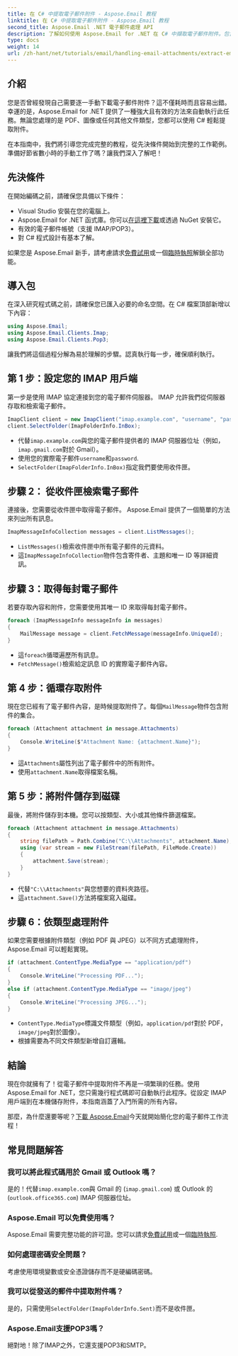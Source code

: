 ```yaml
---
title: 在 C# 中提取電子郵件附件 - Aspose.Email 教程
linktitle: 在 C# 中提取電子郵件附件 - Aspose.Email 教程
second_title: Aspose.Email .NET 電子郵件處理 API
description: 了解如何使用 Aspose.Email for .NET 在 C# 中擷取電子郵件附件。包含 PDF、圖像等範例的逐步指南。
type: docs
weight: 14
url: /zh-hant/net/tutorials/email/handling-email-attachments/extract-email-attachments-in-csharp/
---
```

## 介紹

您是否曾經發現自己需要逐一手動下載電子郵件附件？這不僅耗時而且容易出錯。幸運的是，Aspose.Email for .NET 提供了一種強大且有效的方法來自動執行此任務。無論您處理的是 PDF、圖像或任何其他文件類型，您都可以使用 C# 輕鬆提取附件。

在本指南中，我們將引導您完成完整的教程，從先決條件開始到完整的工作範例。準備好節省數小時的手動工作了嗎？讓我們深入了解吧！

## 先決條件

在開始編碼之前，請確保您具備以下條件：

- Visual Studio 安裝在您的電腦上。
-  Aspose.Email for .NET 函式庫。你可以[在這裡下載](https://releases.aspose.com/email/net/)或透過 NuGet 安裝它。
- 有效的電子郵件帳號（支援 IMAP/POP3）。
- 對 C# 程式設計有基本了解。

如果您是 Aspose.Email 新手，請考慮請求[免費試用](https://releases.aspose.com/)或一個[臨時執照](https://purchase.aspose.com/temporary-license/)解鎖全部功能。

## 導入包

在深入研究程式碼之前，請確保您已匯入必要的命名空間。在 C# 檔案頂部新增以下內容：

```csharp
using Aspose.Email;
using Aspose.Email.Clients.Imap;
using Aspose.Email.Clients.Pop3;
```

讓我們將這個過程分解為易於理解的步驟。認真執行每一步，確保順利執行。


## 第 1 步：設定您的 IMAP 用戶端

第一步是使用 IMAP 協定連接到您的電子郵件伺服器。 IMAP 允許我們從伺服器存取和檢索電子郵件。

```csharp
ImapClient client = new ImapClient("imap.example.com", "username", "password");
client.SelectFolder(ImapFolderInfo.InBox);
```

- 代替`imap.example.com`與您的電子郵件提供者的 IMAP 伺服器位址（例如，`imap.gmail.com`對於 Gmail）。
- 使用您的實際電子郵件`username`和`password`.
- `SelectFolder(ImapFolderInfo.InBox)`指定我們要使用收件匣。


## 步驟 2： 從收件匣檢索電子郵件

連接後，您需要從收件匣中取得電子郵件。 Aspose.Email 提供了一個簡單的方法來列出所有訊息。

```csharp
ImapMessageInfoCollection messages = client.ListMessages();
```

- `ListMessages()`檢索收件匣中所有電子郵件的元資料。
- 這`ImapMessageInfoCollection`物件包含寄件者、主題和唯一 ID 等詳細資訊。


## 步驟 3：取得每封電子郵件

若要存取內容和附件，您需要使用其唯一 ID 來取得每封電子郵件。


```csharp
foreach (ImapMessageInfo messageInfo in messages)
{
    MailMessage message = client.FetchMessage(messageInfo.UniqueId);
}
```

- 這`foreach`循環遍歷所有訊息。
- `FetchMessage()`檢索給定訊息 ID 的實際電子郵件內容。


## 第 4 步：循環存取附件

現在您已經有了電子郵件內容，是時候提取附件了。每個`MailMessage`物件包含附件的集合。

```csharp
foreach (Attachment attachment in message.Attachments)
{
    Console.WriteLine($"Attachment Name: {attachment.Name}");
}
```

- 這`Attachments`屬性列出了電子郵件中的所有附件。
- 使用`attachment.Name`取得檔案名稱。


## 第 5 步：將附件儲存到磁碟

最後，將附件儲存到本機。您可以按類型、大小或其他條件篩選檔案。

```csharp
foreach (Attachment attachment in message.Attachments)
{
    string filePath = Path.Combine("C:\\Attachments", attachment.Name);
    using (var stream = new FileStream(filePath, FileMode.Create))
    {
        attachment.Save(stream);
    }
}
```

- 代替`"C:\\Attachments"`與您想要的資料夾路徑。
- 這`attachment.Save()`方法將檔案寫入磁碟。


## 步驟 6：依類型處理附件

如果您需要根據附件類型（例如 PDF 與 JPEG）以不同方式處理附件，Aspose.Email 可以輕鬆實現。

```csharp
if (attachment.ContentType.MediaType == "application/pdf")
{
    Console.WriteLine("Processing PDF...");
}
else if (attachment.ContentType.MediaType == "image/jpeg")
{
    Console.WriteLine("Processing JPEG...");
}
```

- `ContentType.MediaType`標識文件類型（例如，`application/pdf`對於 PDF，`image/jpeg`對於圖像）。
- 根據需要為不同文件類型新增自訂邏輯。


## 結論

現在你就擁有了！從電子郵件中提取附件不再是一項繁瑣的任務。使用 Aspose.Email for .NET，您只需幾行程式碼即可自動執行此程序。從設定 IMAP 用戶端到在本機儲存附件，本指南涵蓋了入門所需的所有內容。 

那麼，為什麼還要等呢？[下載 Aspose.Email](https://releases.aspose.com/email/net/)今天就開始簡化您的電子郵件工作流程！


## 常見問題解答

### 我可以將此程式碼用於 Gmail 或 Outlook 嗎？
是的！代替`imap.example.com`與 Gmail 的 (`imap.gmail.com`) 或 Outlook 的 (`outlook.office365.com`) IMAP 伺服器位址。

### Aspose.Email 可以免費使用嗎？
 Aspose.Email 需要完整功能的許可證。您可以請求[免費試用](https://releases.aspose.com/)或一個[臨時執照](https://purchase.aspose.com/temporary-license/).

### 如何處理密碼安全問題？
考慮使用環境變數或安全憑證儲存而不是硬編碼密碼。

### 我可以從發送的郵件中提取附件嗎？
是的，只需使用`SelectFolder(ImapFolderInfo.Sent)`而不是收件匣。

### Aspose.Email支援POP3嗎？
絕對地！除了IMAP之外，它還支援POP3和SMTP。